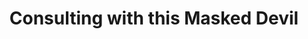 --- 
title: "Consulting with this Masked Devil"
publishdate: "2019-1-17T16:48:46+02:00"
src: "https://365manga.net/manga/consulting-with-this-masked-devil"
image: "https://data.365manga.net/images/thumbnails/32476-consulting-with-this-masked-devil.jpg"
description: " After Wiz wastes all the money Vanir made from Kazuma’s patents on high quality Manatite, Vanir is forced to take up a job in consulting to pay the monthly rent of the shop.
Aqua couldn’t fall asleep, and decided to invade Wiz’s shop to inquire about her and Vanir’s past.
Various characters consult Vanir for help."
---